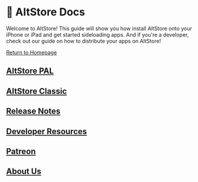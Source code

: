 # 🏡 AltStore Docs

Welcome to AltStore! This guide will show you how install AltStore onto your iPhone or iPad and get started sideloading apps. And if you're a developer, check out our guide on how to distribute your apps on AltStore!

[Return to Homepage](https://altstore.io)

## [AltStore PAL](./#altstore-pal)

## [AltStore Classic ](./#altstore-world)

## [Release Notes](release-notes/altstore.md)

## [Developer Resources](developers/make-a-source.md)

## [Patreon](patreon/beta-access.md)

## [About Us](about-us/team.md)

